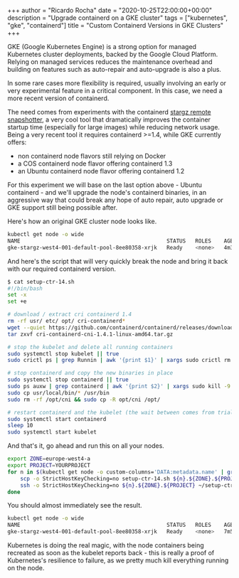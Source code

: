 +++
author = "Ricardo Rocha"
date = "2020-10-25T22:00:00+00:00"
description = "Upgrade containerd on a GKE cluster"
tags = ["kubernetes", "gke", "containerd"]
title = "Custom Containerd Versions in GKE Clusters"
+++

GKE (Google Kubernetes Engine) is a strong option for managed Kubernetes
cluster deployments, backed by the Google Cloud Platform. Relying on managed
services reduces the maintenance overhead and building on features such as
auto-repair and auto-upgrade is also a plus.

In some rare cases more flexibility is required, usually involving an early or
very experimental feature in a critical component. In this case, we need a more
recent version of containerd.

The need comes from experiments with the containerd [stargz remote
snapshotter](https://github.com/containerd/stargz-snapshotter), a very cool
tool that dramatically improves the container startup time (especially for
large images) while reducing network usage. Being a very recent tool it
requires containerd >=1.4, while GKE currently offers:
* non containerd node flavors still relying on Docker
* a COS containerd node flavor offering containerd 1.3
* an Ubuntu containerd node flavor offering containerd 1.2

For this experiment we will base on the last option above - Ubuntu containerd - 
and we'll upgrade the node's containerd binaries, in an aggressive way that
could break any hope of auto repair, auto upgrade or GKE support still
being possible after.

Here's how an original GKE cluster node looks like.
```bash
kubectl get node -o wide
NAME                                              STATUS   ROLES    AGE     VERSION             INTERNAL-IP   EXTERNAL-IP    OS-IMAGE             KERNEL-VERSION   CONTAINER-RUNTIME
gke-stargz-west4-001-default-pool-8ee80358-xrjk   Ready    <none>   4m38s   v1.17.12-gke.1501   10.164.0.9    34.91.157.64   Ubuntu 18.04.5 LTS   5.4.0-1024-gcp   containerd://1.2.10
```

And here's the script that will very quickly break the node and bring it back
with our required containerd version.
```bash
$ cat setup-ctr-14.sh
#!/bin/bash
set -x
set +e

# download / extract cri containerd 1.4
rm -rf usr/ etc/ opt/ cri-containerd*
wget --quiet https://github.com/containerd/containerd/releases/download/v1.4.1/cri-containerd-cni-1.4.1-linux-amd64.tar.gz
tar zxvf cri-containerd-cni-1.4.1-linux-amd64.tar.gz

# stop the kubelet and delete all running containers
sudo systemctl stop kubelet || true
sudo crictl ps | grep Runnin | awk '{print $1}' | xargs sudo crictl rm -f || true

# stop containerd and copy the new binaries in place
sudo systemctl stop containerd || true
sudo ps auxw | grep containerd | awk '{print $2}' | xargs sudo kill -9 || true
sudo cp usr/local/bin/* /usr/bin
sudo rm -rf /opt/cni && sudo cp -R opt/cni /opt/

# restart containerd and the kubelet (the wait between comes from trial and error)
sudo systemctl start containerd
sleep 10
sudo systemctl start kubelet
```

And that's it, go ahead and run this on all your nodes.
```bash
export ZONE=europe-west4-a
export PROJECT=YOURPROJECT
for n in $(kubectl get node -o custom-columns='DATA:metadata.name' | grep gke); do
	scp -o StrictHostKeyChecking=no setup-ctr-14.sh ${n}.${ZONE}.${PROJECT}:~/
	ssh -o StrictHostKeyChecking=no ${n}.${ZONE}.${PROJECT} ~/setup-ctr-14.sh
done
```

You should almost immediately see the result.
```bash
kubectl get node -o wide
NAME                                              STATUS   ROLES    AGE     VERSION             INTERNAL-IP   EXTERNAL-IP    OS-IMAGE             KERNEL-VERSION   CONTAINER-RUNTIME
gke-stargz-west4-001-default-pool-8ee80358-xrjk   Ready    <none>   7m52s   v1.17.12-gke.1501   10.164.0.9    34.91.157.64   Ubuntu 18.04.5 LTS   5.4.0-1024-gcp   containerd://1.4.1
```

Kubernetes is doing the real magic, with the node containers
being recreated as soon as the kubelet reports back - this is really a proof of
Kubernetes's resilience to failure, as we pretty much kill everything running
on the node.

